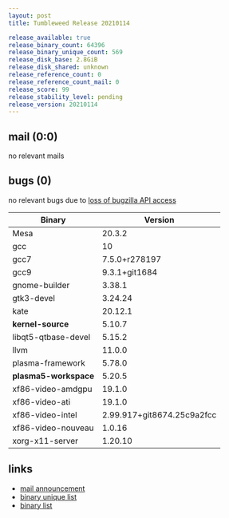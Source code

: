 ```yaml
---
layout: post
title: Tumbleweed Release 20210114

release_available: true
release_binary_count: 64396
release_binary_unique_count: 569
release_disk_base: 2.8GiB
release_disk_shared: unknown
release_reference_count: 0
release_reference_count_mail: 0
release_score: 99
release_stability_level: pending
release_version: 20210114
---
```


## mail (0:0)

no relevant mails

## bugs (0)

<!--more-->

no relevant bugs due to [loss of bugzilla API access](https://bugzilla.opensuse.org/show_bug.cgi?id=1157722)

Binary | Version
--- | ---
Mesa | 20.3.2
gcc | 10
gcc7 | 7.5.0+r278197
gcc9 | 9.3.1+git1684
gnome-builder | 3.38.1
gtk3-devel | 3.24.24
kate | 20.12.1
**kernel-source** | 5.10.7
libqt5-qtbase-devel | 5.15.2
llvm | 11.0.0
plasma-framework | 5.78.0
**plasma5-workspace** | 5.20.5
xf86-video-amdgpu | 19.1.0
xf86-video-ati | 19.1.0
xf86-video-intel | 2.99.917+git8674.25c9a2fcc
xf86-video-nouveau | 1.0.16
xorg-x11-server | 1.20.10

## links

- [mail announcement](https://github.com/boombatower/tumbleweed-review/issues/10)
- [binary unique list](http://download.opensuse.org/history/20210114/rpm.unique.list)
- [binary list](http://download.opensuse.org/history/20210114/rpm.list)
